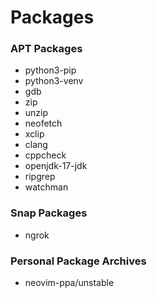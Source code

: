 # Packages
### APT Packages
 - python3-pip
 - python3-venv
 - gdb
 - zip
 - unzip
 - neofetch
 - xclip
 - clang
 - cppcheck
 - openjdk-17-jdk
 - ripgrep
 - watchman

### Snap Packages
 - ngrok

### Personal Package Archives
 - neovim-ppa/unstable
